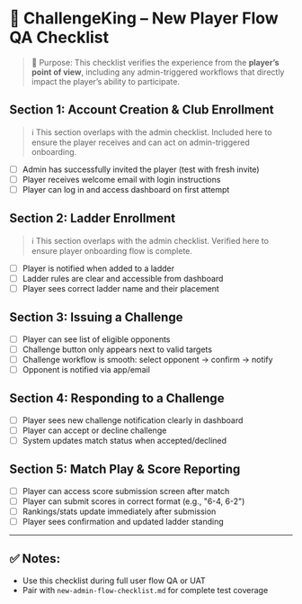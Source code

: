 # 🧪 ChallengeKing – New Player Flow QA Checklist

> 🎯 Purpose: This checklist verifies the experience from the **player’s point of view**, including any admin-triggered workflows that directly impact the player’s ability to participate.

## Section 1: Account Creation & Club Enrollment
> ℹ️ This section overlaps with the admin checklist. Included here to ensure the player receives and can act on admin-triggered onboarding.

- [ ] Admin has successfully invited the player (test with fresh invite)
- [ ] Player receives welcome email with login instructions
- [ ] Player can log in and access dashboard on first attempt

## Section 2: Ladder Enrollment
> ℹ️ This section overlaps with the admin checklist. Verified here to ensure player onboarding flow is complete.

- [ ] Player is notified when added to a ladder
- [ ] Ladder rules are clear and accessible from dashboard
- [ ] Player sees correct ladder name and their placement

## Section 3: Issuing a Challenge
- [ ] Player can see list of eligible opponents
- [ ] Challenge button only appears next to valid targets
- [ ] Challenge workflow is smooth: select opponent → confirm → notify
- [ ] Opponent is notified via app/email

## Section 4: Responding to a Challenge
- [ ] Player sees new challenge notification clearly in dashboard
- [ ] Player can accept or decline challenge
- [ ] System updates match status when accepted/declined

## Section 5: Match Play & Score Reporting
- [ ] Player can access score submission screen after match
- [ ] Player can submit scores in correct format (e.g., "6-4, 6-2")
- [ ] Rankings/stats update immediately after submission
- [ ] Player sees confirmation and updated ladder standing

---

## ✅ Notes:
- Use this checklist during full user flow QA or UAT
- Pair with `new-admin-flow-checklist.md` for complete test coverage